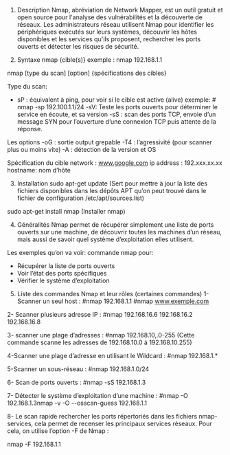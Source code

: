 1. Description
Nmap, abréviation de Network Mapper, est un outil gratuit et open source pour l'analyse des vulnérabilités et la découverte de réseaux. Les administrateurs réseau utilisent Nmap pour identifier les périphériques exécutés sur leurs systèmes, découvrir les hôtes disponibles et les services qu'ils proposent, rechercher les ports ouverts et détecter les risques de sécurité.

2. Syntaxe
nmap {cible(s)} 
exemple : nmap 192.168.1.1

nmap [type du scan] [option] {spécifications des cibles}

Type du scan:
- sP : équivalent à ping, pour voir si le cible est active (alive) 
exemple: # nmap -sp 192.100.1.1/24
-sV: Teste les ports ouverts pour déterminer le service en écoute, et sa version
-sS : scan des ports TCP, envoie d’un message SYN pour l’ouverture d’une connexion TCP puis attente de la réponse.

Les options
-oG : sortie output grepable
-T4 : l’agressivité (pour scanner plus ou moins vite) 
-A : détection de la version et OS

Spécification du cible
network : www.google.com
ip address : 192.xxx.xx.xx
hostname: nom d’hôte

3. Installation
sudo apt-get update 
(Sert pour mettre à jour la liste des fichiers disponibles dans les dépôts APT qu’on peut trouvé dans le fichier de configuration /etc/apt/sources.list)

sudo apt-get install nmap 
(Installer nmap)

4. Généralités
Nmap permet de récupérer simplement une liste de ports ouverts sur une machine, de découvrir toutes les machines d’un réseau, mais aussi de savoir quel système d’exploitation elles utilisent.

Les exemples qu’on va voir:
commande nmap pour: 
- Récupérer la liste de ports ouverts
- Voir l’état des ports spécifiques 
- Vérifier le système d’exploitation

5. Liste des commandes Nmap et leur rôles (certaines commandes)
1- Scanner un seul host :
#nmap 192.168.1.1
#nmap www.exemple.com

2- Scanner plusieurs adresse IP :
#nmap 192.168.16.6 192.168.16.2 192.168.16.8

3- scanner une plage d’adresses :
#nmap 192.168.10,.0-255 (Cette commande scanne les adresses de 192.168.10.0 à 192.168.10.255)

4-Scanner une plage d’adresse en utilisant le Wildcard :
#nmap 192.168.1.*

5-Scanner un sous-réseau :
#nmap 192.168.1.0/24

6- Scan de ports ouverts :
#nmap -sS 192.168.1.3

7- Détecter le système d’exploitation d’une machine :
#nmap -O 192.168.1.3nmap -v -O --osscan-guess 192.168.1.1

8- Le scan rapide rechercher les ports répertoriés dans les fichiers nmap-services, cela permet de recenser les principaux services réseaux.
Pour cela, on utilise l’option -F de Nmap :

nmap -F 192.168.1.1

